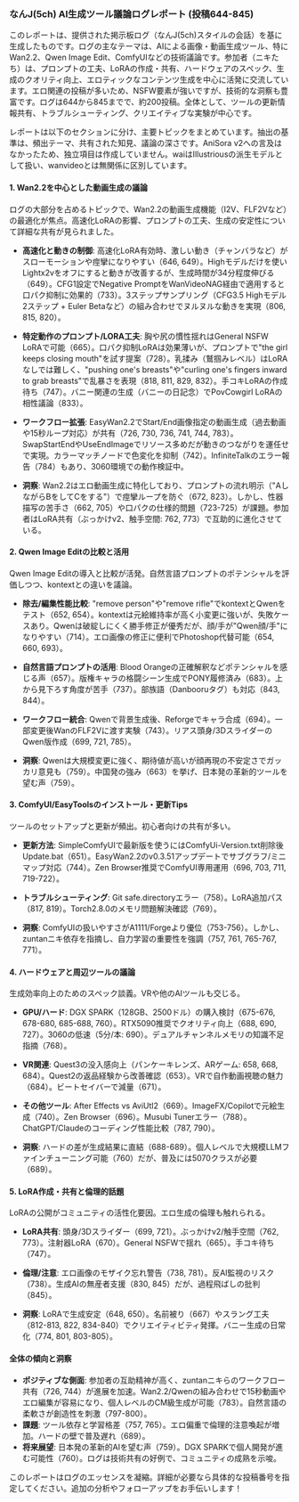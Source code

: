 ### なんJ(5ch) AI生成ツール議論ログレポート (投稿644-845)

このレポートは、提供された掲示板ログ（なんJ(5ch)スタイルの会話）を基に生成したものです。ログの主なテーマは、AIによる画像・動画生成ツール、特にWan2.2、Qwen Image Edit、ComfyUIなどの技術議論です。参加者（ニキたち）は、プロンプトの工夫、LoRAの作成・共有、ハードウェアのスペック、生成のクオリティ向上、エロティックなコンテンツ生成を中心に活発に交流しています。エロ関連の投稿が多いため、NSFW要素が強いですが、技術的な洞察も豊富です。ログは644から845までで、約200投稿。全体として、ツールの更新情報共有、トラブルシューティング、クリエイティブな実験が中心です。

レポートは以下のセクションに分け、主要トピックをまとめています。抽出の基準は、頻出テーマ、共有された知見、議論の深さです。AniSora v2への言及はなかったため、独立項目は作成していません。waiはIllustriousの派生モデルとして扱い、wanvideoとは無関係に区別しています。

#### 1. Wan2.2を中心とした動画生成の議論
ログの大部分を占めるトピックで、Wan2.2の動画生成機能（I2V、FLF2Vなど）の最適化が焦点。高速化LoRAの影響、プロンプトの工夫、生成の安定性について詳細な共有が見られました。

- **高速化と動きの制御**: 高速化LoRA有効時、激しい動き（チャンバラなど）がスローモーションや痙攣になりやすい（646, 649）。Highモデルだけを使いLightx2vをオフにすると動きが改善するが、生成時間が34分程度伸びる（649）。CFG1設定でNegative PromptをWanVideoNAG経由で適用すると口パク抑制に効果的（733）。3ステップサンプリング（CFG3.5 Highモデル2ステップ + Euler Betaなど）の組み合わせでヌルヌルな動きを実現（806, 815, 820）。
  
- **特定動作のプロンプト/LORA工夫**: 胸や尻の慣性揺れはGeneral NSFW LoRAで可能（665）。口パク抑制LoRAは効果薄いが、プロンプトで"the girl keeps closing mouth"を試す提案（728）。乳揉み（鷲掴みレベル）はLoRAなしでは難しく、"pushing one's breasts"や"curling one's fingers inward to grab breasts"で乱暴さを表現（818, 811, 829, 832）。手コキLoRAの作成待ち（747）。バニー関連の生成（バニーの日記念）でPovCowgirl LoRAの相性議論（833）。

- **ワークフロー拡張**: EasyWan2.2でStart/End画像指定の動画生成（過去動画や15秒ループ対応）が共有（726, 730, 736, 741, 744, 783）。SwapStartEndやUseEndImageでリソース多めだが動きのつながりを運任せで実現。カラーマッチノードで色変化を抑制（742）。InfiniteTalkのエラー報告（784）もあり、3060環境での動作検証中。

- **洞察**: Wan2.2はエロ動画生成に特化しており、プロンプトの流れ明示（"AしながらBをしてCをする"）で痙攣ループを防ぐ（672, 823）。しかし、性器描写の苦手さ（662, 705）や口パクの仕様的問題（723-725）が課題。参加者はLoRA共有（ぶっかけv2、触手空間: 762, 773）で互助的に進化させている。

#### 2. Qwen Image Editの比較と活用
Qwen Image Editの導入と比較が活発。自然言語プロンプトのポテンシャルを評価しつつ、kontextとの違いを議論。

- **除去/編集性能比較**: "remove person"や"remove rifle"でkontextとQwenをテスト（652, 654）。kontextは元絵維持率が高く小変更に強いが、失敗ケースあり。Qwenは破綻しにくく勝手修正が優秀だが、顔/手が"Qwen顔/手"になりやすい（714）。エロ画像の修正に便利でPhotoshop代替可能（654, 660, 693）。

- **自然言語プロンプトの活用**: Blood Orangeの正確解釈などポテンシャルを感じる声（657）。版権キャラの格闘シーン生成でPONY履修済み（683）。上から見下ろす角度が苦手（737）。部族語（Danbooruタグ）も対応（843, 844）。

- **ワークフロー統合**: Qwenで背景生成後、Reforgeでキャラ合成（694）。一部変更後WanのFLF2Vに渡す実験（743）。リアス頭身/3DスライダーのQwen版作成（699, 721, 785）。

- **洞察**: Qwenは大規模変更に強く、期待値が高いが顔再現の不安定さでガッカリ意見も（759）。中国発の強み（663）を挙げ、日本発の革新的ツールを望む声（759）。

#### 3. ComfyUI/EasyToolsのインストール・更新Tips
ツールのセットアップと更新が頻出。初心者向けの共有が多い。

- **更新方法**: SimpleComfyUIで最新版を使うにはComfyUi-Version.txt削除後Update.bat（651）。EasyWan2.2のv0.3.51アップデートでサブグラフ/ミニマップ対応（744）。Zen Browser推奨でComfyUI専用運用（696, 703, 711, 719-722）。

- **トラブルシューティング**: Git safe.directoryエラー（758）。LoRA追加パス（817, 819）。Torch2.8.0のメモリ問題解決確認（769）。

- **洞察**: ComfyUIの扱いやすさがA1111/Forgeより優位（753-756）。しかし、zuntanニキ依存を指摘し、自力学習の重要性を強調（757, 761, 765-767, 771）。

#### 4. ハードウェアと周辺ツールの議論
生成効率向上のためのスペック談義。VRや他のAIツールも交じる。

- **GPU/ハード**: DGX SPARK（128GB、2500ドル）の購入検討（675-676, 678-680, 685-688, 760）。RTX5090推奨でクオリティ向上（688, 690, 727）。3060の低速（5分/本: 690）。デュアルチャンネルメモリの知識不足指摘（768）。

- **VR関連**: Quest3の没入感向上（パンケーキレンズ、ARゲーム: 658, 668, 684）。Quest2の返品経験から改善確認（653）。VRで自作動画視聴の魅力（684）。ビートセイバーで減量（671）。

- **その他ツール**: After Effects vs AviUtl2（669）。ImageFX/Copilotで元絵生成（740）。Zen Browser（696）。Musubi Tunerエラー（788）。ChatGPT/Claudeのコーディング性能比較（787, 790）。

- **洞察**: ハードの差が生成結果に直結（688-689）。個人レベルで大規模LLMファインチューニング可能（760）だが、普及には5070クラスが必要（689）。

#### 5. LoRA作成・共有と倫理的話題
LoRAの公開がコミュニティの活性化要因。エロ生成の倫理も触れられる。

- **LoRA共有**: 頭身/3Dスライダー（699, 721）。ぶっかけv2/触手空間（762, 773）。注射器LoRA（670）。General NSFWで揺れ（665）。手コキ待ち（747）。

- **倫理/注意**: エロ画像のモザイク忘れ警告（738, 781）。反AI監視のリスク（738）。生成AIの無産者支援（830, 845）だが、過程飛ばしの批判（845）。

- **洞察**: LoRAで生成安定（648, 650）。名前被り（667）やスラング工夫（812-813, 822, 834-840）でクリエイティビティ発揮。バニー生成の日常化（774, 801, 803-805）。

#### 全体の傾向と洞察
- **ポジティブな側面**: 参加者の互助精神が高く、zuntanニキらのワークフロー共有（726, 744）が進展を加速。Wan2.2/Qwenの組み合わせで15秒動画やエロ編集が容易になり、個人レベルのCM級生成が可能（783）。自然言語の柔軟さが創造性を刺激（797-800）。
- **課題**: ツール依存と学習格差（757, 765）。エロ偏重で倫理的注意喚起が増加。ハードの壁で普及遅れ（689）。
- **将来展望**: 日本発の革新的AIを望む声（759）。DGX SPARKで個人開発が進む可能性（760）。ログは技術共有の好例で、コミュニティの成熟を示唆。

このレポートはログのエッセンスを凝縮。詳細が必要なら具体的な投稿番号を指定してください。追加の分析やフォローアップをお手伝いします！